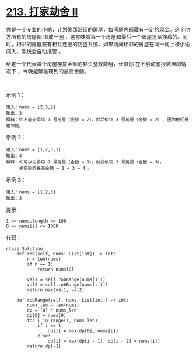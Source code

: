 # [213. 打家劫舍 II](https://leetcode-cn.com/problems/house-robber-ii/)

你是一个专业的小偷，计划偷窃沿街的房屋，每间房内都藏有一定的现金。这个地方所有的房屋都 围成一圈 ，这意味着第一个房屋和最后一个房屋是紧挨着的。同时，相邻的房屋装有相互连通的防盗系统，如果两间相邻的房屋在同一晚上被小偷闯入，系统会自动报警 。

给定一个代表每个房屋存放金额的非负整数数组，计算你 在不触动警报装置的情况下 ，今晚能够偷窃到的最高金额。

 

示例 1：
```
输入：nums = [2,3,2]
输出：3
解释：你不能先偷窃 1 号房屋（金额 = 2），然后偷窃 3 号房屋（金额 = 2）, 因为他们是相邻的。
```
示例 2：
```
输入：nums = [1,2,3,1]
输出：4
解释：你可以先偷窃 1 号房屋（金额 = 1），然后偷窃 3 号房屋（金额 = 3）。
     偷窃到的最高金额 = 1 + 3 = 4 。
```
示例 3：
```
输入：nums = [1,2,3]
输出：3
```

提示：
```
1 <= nums.length <= 100
0 <= nums[i] <= 1000
```

代码：
```python3
class Solution:
    def rob(self, nums: List[int]) -> int:
        n = len(nums)
        if n == 1:
            return nums[0]
        
        val1 = self.robRange(nums[1:])
        val2 = self.robRange(nums[:-1])
        return max(val1, val2)
    
    def robRange(self, nums: List[int]) -> int:
        nums_len = len(nums)
        dp = [0] * nums_len
        dp[0] = nums[0]
        for i in range(1, nums_len):
            if i == 1:
                dp[i] = max(dp[0], nums[i])
            else:
                dp[i] = max(dp[i - 1], dp[i - 2] + nums[i])
        return dp[-1]
```